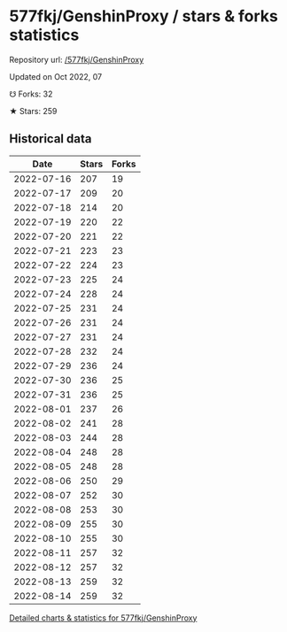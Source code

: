 # 577fkj/GenshinProxy / stars & forks statistics

Repository url: [/577fkj/GenshinProxy](https://github.com/577fkj/GenshinProxy)

Updated on Oct 2022, 07

☋ Forks: 32

★ Stars: 259

## Historical data
| Date | Stars | Forks |
|------|-------|-------|
| 2022-07-16 | 207 | 19 | 
| 2022-07-17 | 209 | 20 | 
| 2022-07-18 | 214 | 20 | 
| 2022-07-19 | 220 | 22 | 
| 2022-07-20 | 221 | 22 | 
| 2022-07-21 | 223 | 23 | 
| 2022-07-22 | 224 | 23 | 
| 2022-07-23 | 225 | 24 | 
| 2022-07-24 | 228 | 24 | 
| 2022-07-25 | 231 | 24 | 
| 2022-07-26 | 231 | 24 | 
| 2022-07-27 | 231 | 24 | 
| 2022-07-28 | 232 | 24 | 
| 2022-07-29 | 236 | 24 | 
| 2022-07-30 | 236 | 25 | 
| 2022-07-31 | 236 | 25 | 
| 2022-08-01 | 237 | 26 | 
| 2022-08-02 | 241 | 28 | 
| 2022-08-03 | 244 | 28 | 
| 2022-08-04 | 248 | 28 | 
| 2022-08-05 | 248 | 28 | 
| 2022-08-06 | 250 | 29 | 
| 2022-08-07 | 252 | 30 | 
| 2022-08-08 | 253 | 30 | 
| 2022-08-09 | 255 | 30 | 
| 2022-08-10 | 255 | 30 | 
| 2022-08-11 | 257 | 32 | 
| 2022-08-12 | 257 | 32 | 
| 2022-08-13 | 259 | 32 | 
| 2022-08-14 | 259 | 32 | 


[Detailed charts & statistics for 577fkj/GenshinProxy](https://reviewgithub.com/rep/577fkj/GenshinProxy)
